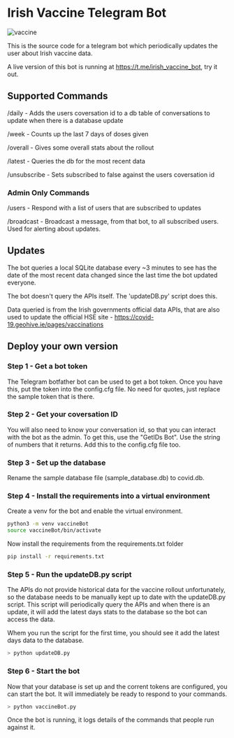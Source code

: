 # Irish Vaccine Telegram Bot

![vaccine](https://user-images.githubusercontent.com/3654645/116251444-913b0880-a766-11eb-8219-60208f3589b9.jpg)


This is the source code for a telegram bot which periodically updates the user about Irish vaccine data. 

A live version of this bot is running at https://t.me/irish_vaccine_bot, try it out. 


## Supported Commands

/daily - Adds the users coversation id to a db table of conversations to update when there is a database update

/week - Counts up the last 7 days of doses given

/overall - Gives some overall stats about the rollout

/latest - Queries the db for the most recent data

/unsubscribe - Sets subscribed to false against the users coversation id

### Admin Only Commands

/users - Respond with a list of users that are subscribed to updates

/broadcast - Broadcast a message, from that bot, to all subscribed users. Used for alerting about updates. 

## Updates

The bot queries a local SQLite database every ~3 minutes to see has the date of the most recent data changed since the last time the bot updated everyone. 

The bot doesn't query the APIs itself. The 'updateDB.py' script does this. 

Data queried is from the Irish governments official data APIs, that are also used to update the official HSE site - https://covid-19.geohive.ie/pages/vaccinations


## Deploy your own version

### Step 1 - Get a bot token

The Telegram botfather bot can be used to get a bot token. Once you have this, put the token into the config.cfg file. No need for quotes, just replace the sample token that is there. 

### Step 2 - Get your coversation ID

You will also need to know your conversation id, so that you can interact with the bot as the admin. To get this, use the "GetIDs Bot". Use the string of numbers that it returns. Add this to the config.cfg file too. 

### Step 3 - Set up the database

Rename the sample database file (sample_database.db) to covid.db. 

### Step 4 - Install the requirements into a virtual environment

Create a venv for the bot and enable the virtual environment.  
```bash
python3 -m venv vaccineBot
source vaccineBot/bin/activate
```

Now install the requirements from the requirements.txt folder

```bash
pip install -r requirements.txt
```

### Step 5 - Run the updateDB.py script

The APIs do not provide historical data for the vaccine rollout unfortunately, so the database needs to be manually kept up to date with the updateDB.py script. This script will periodically query the APIs and when there is an update, it will add the latest days stats to the database so the bot can access the data.

Whem you run the script for the first time, you should see it add the latest days data to the database.

```bash
> python updateDB.py
```

### Step 6 - Start the bot

Now that your database is set up and the corrent tokens are configured, you can start the bot. It will immediately be ready to respond to your commands. 

```bash
> python vaccineBot.py
```

Once the bot is running, it logs details of the commands that people run against it. 
